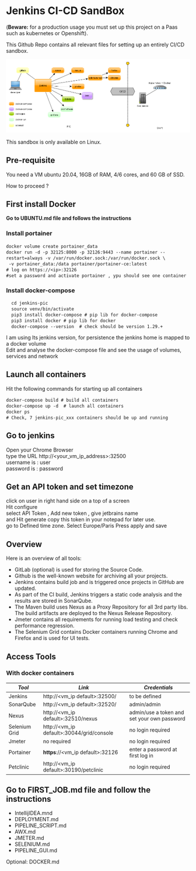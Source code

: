 # Jenkins CI-CD SandBox

(**Beware:** for a production usage you must set up this project on a Paas such as kubernetes or Openshift). 

This Github Repo contains all relevant files for setting up an entirely CI/CD sandbox.

![Docker CI Tools](screenshots/pic.png)

This sandbox is only available on Linux.

## Pre-requisite
You need a VM  ubuntu 20.04, 16GB of RAM, 4/6 cores, and 60 GB of SSD.

How to proceed ?  
## First install Docker 
**Go to UBUNTU.md file and follows the instructions** 

### Install portainer 
```shell
docker volume create portainer_data
docker run -d -p 32125:8000 -p 32126:9443 --name portainer --restart=always -v /var/run/docker.sock:/var/run/docker.sock \
 -v portainer_data:/data portainer/portainer-ce:latest
# log on https://<ip>:32126
#set a password and activate portainer , ypu should see one container
```

### Install docker-compose 
```shell script
  cd jenkins-pic
  source venv/bin/activate
  pip3 install docker-compose # pip lib for docker-compose
  pip3 install docker # pip lib for docker 
  docker-compose --version  # check should be version 1.29.+
```
I am using lts jenkins version, for persistence the jenkins home is mapped to a docker volume   
Edit and analyse the docker-compose file and see the usage of volumes, services and network  

## Launch all containers
Hit the following commands for starting up all containers
```shell
docker-compose build # build all containers 
docker-compose up -d  # launch all containers
docker ps 
# Check, 7 jenkins-pic_xxx containers should be up and running
```

## Go to jenkins
Open your Chrome Browser      
type the URL  http://<your_vm_ip_address>:32500    
username is : user   
password is : password  

## Get an API token and set timezone
click on user in right hand side on a top of a screen  
Hit configure  
select API Token , Add new token , give jetbrains name  
and Hit generate 
copy this token in your notepad for later use.  
go to Defined time zone. Select Europe/Paris
Press apply and save   

## Overview
Here is an overview of all tools:
- GitLab (optional) is used for storing the Source Code.
- Github is the well-known website for archiving all your projects.
- Jenkins contains build job and is triggered once projects in GitHub are updated.
- As part of the CI build, Jenkins triggers a static code analysis and the results are stored in SonarQube.
- The Maven build uses Nexus as a Proxy Repository for all 3rd party libs. The build artifacts are deployed to the Nexus Release Repository.
- Jmeter contains all requirements for running load testing and check performance regression.
- The Selenium Grid contains Docker containers running Chrome and Firefox and is used for UI tests.

## Access Tools
### With docker containers
| *Tool* | *Link*                                    | *Credentials* |
| --------- |-------------------------------------------| ------------- |
| Jenkins | http://<vm_ip default>:32500/             | to be defined |
| SonarQube | http://<vm_ip default>:32520/             | admin/admin |
| Nexus | http://<vm_ip default>:32510/nexus        | admin/use a token and set your own password |
| Selenium Grid | http://<vm_ip default>:30044/grid/console | no login required |
 | Jmeter | no required                               | no login required |
 | Portainer | **https**://<vm_ip default>:32126         | enter a password at first log in |
| Petclinic | http://<vm_ip default>:30190/petclinic    | no login required |

## Go to FIRST_JOB.md file and follow the instructions

* IntellijIDEA.mnd
* DEPLOYMENT.md
* PIPELINE_SCRIPT.md
* AWX.md
* JMETER.md
* SELENIUM.md
* PIPELINE_GUI.md

Optional: DOCKER.md 